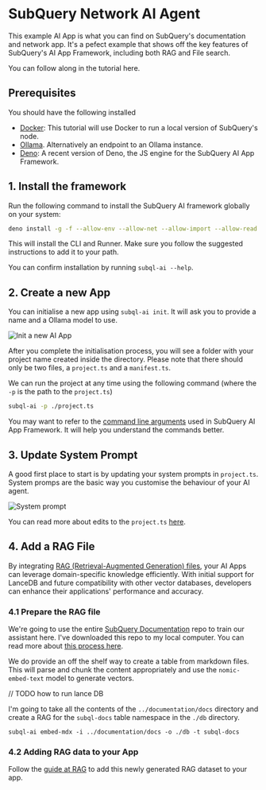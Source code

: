 # SubQuery Network AI Agent

This example AI App is what you can find on SubQuery's documentation and network app. It's a pefect example that shows off the key features of SubQuery's AI App Framework, including both RAG and File search.

You can follow along in the tutorial here.

## Prerequisites

You should have the following installed

- [Docker](https://docker.com/): This tutorial will use Docker to run a local version of SubQuery's node.
- [Ollama](https://ollama.com/). Alternatively an endpoint to an Ollama instance.
- [Deno](https://docs.deno.com/runtime/getting_started/installation/): A recent version of Deno, the JS engine for the SubQuery AI App Framework.

## 1. Install the framework

Run the following command to install the SubQuery AI framework globally on your system:

```bash
deno install -g -f --allow-env --allow-net --allow-import --allow-read --allow-write --allow-ffi --allow-run --unstable-worker-options -n subql-ai jsr:@subql/ai-app-framework/cli
```

This will install the CLI and Runner. Make sure you follow the suggested instructions to add it to your path.

You can confirm installation by running `subql-ai --help`.

## 2. Create a new App

You can initialise a new app using `subql-ai init`. It will ask you to provide a name and a Ollama model to use.

![Init a new AI App](/assets/img/ai/guide-init.png)

After you complete the initialisation process, you will see a folder with your project name created inside the directory. Please note that there should only be two files, a `project.ts` and a `manifest.ts`.

We can run the project at any time using the following command (where the `-p` is the path to the `project.ts`)

```bash
subql-ai -p ./project.ts
```

You may want to refer to the [command line arguments](../run/cli.md) used in SubQuery AI App Framework. It will help you understand the commands better.

## 3. Update System Prompt

A good first place to start is by updating your system prompts in `project.ts`. System promps are the basic way you customise the behaviour of your AI agent.

![System prompt](/assets/img/ai/guide-system-prompt.png)

You can read more about edits to the `project.ts` [here](../build/app.md).

## 4. Add a RAG File

By integrating [RAG (Retrieval-Augmented Generation) files](./build/rag.md), your AI Apps can leverage domain-specific knowledge efficiently. With initial support for LanceDB and future compatibility with other vector databases, developers can enhance their applications' performance and accuracy.

### 4.1 Prepare the RAG file

We're going to use the entire [SubQuery Documentation](https://github.com/subquery/documentation) repo to train our assistant here. I've downloaded this repo to my local computer. You can read more about [this process here](../build/rag.md).

We do provide an off the shelf way to create a table from markdown files. This will parse and chunk the content appropriately and use the `nomic-embed-text` model to generate vectors.

// TODO how to run lance DB

I'm going to take all the contents of the `../documentation/docs` directory and create a RAG for the `subql-docs` table namespace in the `./db` directory.

```shell
subql-ai embed-mdx -i ../documentation/docs -o ./db -t subql-docs
```

### 4.2 Adding RAG data to your App

Follow the [guide at RAG](../build/rag.md) to add this newly generated RAG dataset to your app.
